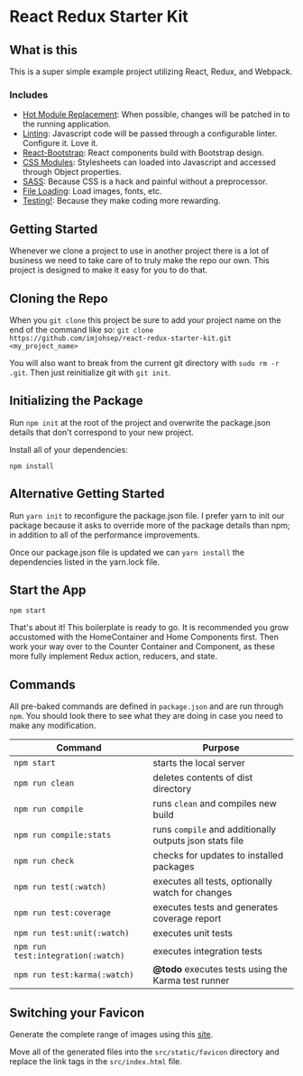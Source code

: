 # React Redux Starter Kit

## What is this

This is a super simple example project utilizing React, Redux, and Webpack.

### Includes

* [Hot Module Replacement](https://webpack.github.io/docs/hot-module-replacement.html): When possible, changes will be patched in to the running application.
* [Linting](http://eslint.org/): Javascript code will be passed through a configurable linter. Configure it. Love it.
* [React-Bootstrap](https://react-bootstrap.github.io/components.html): React components build with Bootstrap design.
* [CSS Modules](https://github.com/css-modules/css-modules): Stylesheets can loaded into Javascript and accessed through Object properties.
* [SASS](https://github.com/jtangelder/sass-loader): Because CSS is a hack and painful without a preprocessor.
* [File Loading](https://github.com/webpack/file-loader): Load images, fonts, etc.
* [Testing!](https://mochajs.org/): Because they make coding more rewarding.


## Getting Started

Whenever we clone a project to use in another project there is a lot of
business we need to take care of to truly make the repo our own. This
project is designed to make it easy for you to do that.

## Cloning the Repo

When you `git clone` this project be sure to add your project name on
the end of the command like so:
`git clone https://github.com/imjohsep/react-redux-starter-kit.git <my_project_name>`

You will also want to break from the current git directory with `sudo rm -r .git`.
Then just reinitialize git with `git init`.

## Initializing the Package

Run `npm init` at the root of the project and overwrite the package.json
details that don't correspond to your new project.

Install all of your dependencies:

`npm install`

## Alternative Getting Started

Run `yarn init` to reconfigure the package.json file. I prefer yarn to init
our package because it asks to override more of the package details than npm; in
addition to all of the performance improvements.

Once our package.json file is updated we can `yarn install` the dependencies listed
in the yarn.lock file.

## Start the App

`npm start`

That's about it! This boilerplate is ready to go. It is recommended you
grow accustomed with the HomeContainer and Home Components first. Then
work your way over to the Counter Container and Component, as these
more fully implement Redux action, reducers, and state.

## Commands

All pre-baked commands are defined in `package.json` and are run through `npm`.
You should look there to see what they are doing in case you need to make any modification.


| Command                            | Purpose                 |
|------------------------------------|-------------------------|
| `npm start`                        | starts the local server |
| `npm run clean`                    | deletes contents of dist directory |
| `npm run compile`                  | runs `clean` and compiles new build |
| `npm run compile:stats`            | runs `compile` and additionally outputs json stats file |
| `npm run check`                    | checks for updates to installed packages |
| `npm run test(:watch)`             | executes all tests, optionally watch for changes |
| `npm run test:coverage`            | executes tests and generates coverage report |
| `npm run test:unit(:watch)`        | executes unit tests |
| `npm run test:integration(:watch)` | executes integration tests |
| `npm run test:karma(:watch)`       | __@todo__ executes tests using the Karma test runner

## Switching your Favicon

Generate the complete range of images using this [site](http://www.favicomatic.com/).

Move all of the generated files into the `src/static/favicon` directory and replace
the link tags in the `src/index.html` file.